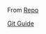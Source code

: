 <!-- markdownlint-disable -->

From [Repo](https://github.com/laurentlaurent/guides)

[Git Guide](https://raw.githubusercontent.com/laurentlaurent/guides/master/guide-git.md)